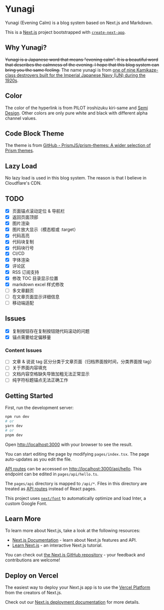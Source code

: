 # Yunagi

Yunagi (Evening Calm) is a blog system based on Next.js and Markdown.

This is a [Next.js](https://nextjs.org/) project bootstrapped with [`create-next-app`](https://github.com/vercel/next.js/tree/canary/packages/create-next-app).

## Why Yunagi?

~~Yunagi is a Japanese word that means "evening calm". It is a beautiful word that describes the calmness of the evening. I hope that this blog system can bring you the same feeling.~~ The name yunagi is from [one of nine Kamikaze-class destroyers built for the Imperial Japanese Navy (IJN) during the 1920s](https://en.wikipedia.org/wiki/Japanese_destroyer_Y%C5%ABnagi_(1924)).

## Color

The color of the hyperlink is from PILOT iroshizuku kiri-same and [Semi Design](https://semi.design/zh-CN/basic/tokens). Other colors are only pure white and black with different alpha channel values.

## Code Block Theme

The theme is from [GitHub - PrismJS/prism-themes: A wider selection of Prism themes](https://github.com/PrismJS/prism-themes).

## Lazy Load

No lazy load is used in this blog system. The reason is that I believe in Cloudflare's CDN.

## TODO

- [x] 页面锚点滚动定位 & 导航栏
- [x] 返回页面顶部
- [x] 图片渲染
- [x] 图片放大显示（模态框或 :target）
- [x] 代码高亮
- [x] 代码块复制
- [x] 代码块行号
- [x] CI/CD
- [x] 字体渲染
- [x] 评论区
- [x] RSS 订阅支持
- [x] 修改 TOC 目录显示位置
- [x] markdown excel 样式修改
- [ ] 多文章翻页
- [ ] 在文章页面显示详细信息
- [ ] 移动端适配

## Issues

- [x] 复制按钮存在复制按钮随代码滚动的问题
- [x] 锚点需要给定偏移量

### Content Issues

- [ ] 文章 & 说说 tag 区分分类于文章页面（归档界面按时间，分类界面按 tag）
- [ ] 关于界面内容填充
- [ ] 文档内容空格缺失导致加粗无法正常显示
- [ ] 纯字符标题锚点无法正确工作

## Getting Started

First, run the development server:

```bash
npm run dev
# or
yarn dev
# or
pnpm dev
```

Open [http://localhost:3000](http://localhost:3000) with your browser to see the result.

You can start editing the page by modifying `pages/index.tsx`. The page auto-updates as you edit the file.

[API routes](https://nextjs.org/docs/api-routes/introduction) can be accessed on [http://localhost:3000/api/hello](http://localhost:3000/api/hello). This endpoint can be edited in `pages/api/hello.ts`.

The `pages/api` directory is mapped to `/api/*`. Files in this directory are treated as [API routes](https://nextjs.org/docs/api-routes/introduction) instead of React pages.

This project uses [`next/font`](https://nextjs.org/docs/basic-features/font-optimization) to automatically optimize and load Inter, a custom Google Font.

## Learn More

To learn more about Next.js, take a look at the following resources:

- [Next.js Documentation](https://nextjs.org/docs) - learn about Next.js features and API.
- [Learn Next.js](https://nextjs.org/learn) - an interactive Next.js tutorial.

You can check out [the Next.js GitHub repository](https://github.com/vercel/next.js/) - your feedback and contributions are welcome!

## Deploy on Vercel

The easiest way to deploy your Next.js app is to use the [Vercel Platform](https://vercel.com/new?utm_medium=default-template&filter=next.js&utm_source=create-next-app&utm_campaign=create-next-app-readme) from the creators of Next.js.

Check out our [Next.js deployment documentation](https://nextjs.org/docs/deployment) for more details.
